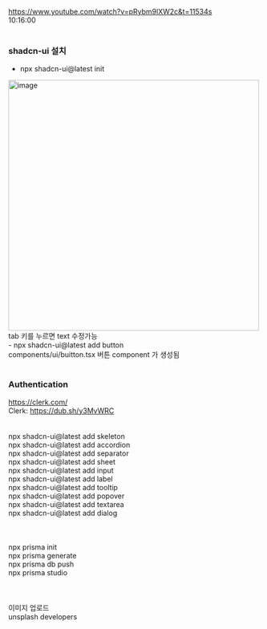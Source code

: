 https://www.youtube.com/watch?v=pRybm9lXW2c&t=11534s
<br />
10:16:00
<br />
<br />
### shadcn-ui 설치
- npx shadcn-ui@latest init
<img width="500" alt="image" src="https://github.com/julboy2/next14_trello_tutorial/assets/6093105/07866172-ae0a-4748-90ba-971fe88e520a">
<br />
tab 키를 누르면 text 수정가능
<br />
- npx shadcn-ui@latest add button
<br />
components/ui/buitton.tsx 버튼 component 가 생성됨
<br />
<br />

###  Authentication 
https://clerk.com/
<br />
Clerk: https://dub.sh/y3MvWRC
<br />
<br />
<br />
npx shadcn-ui@latest add skeleton
<br />
npx shadcn-ui@latest add accordion
<br />
npx shadcn-ui@latest add separator
<br />
npx shadcn-ui@latest add sheet
<br />
npx shadcn-ui@latest add input
<br />
npx shadcn-ui@latest add label
<br />
npx shadcn-ui@latest add tooltip
<br />
npx shadcn-ui@latest add popover
<br />
npx shadcn-ui@latest add textarea
<br />
npx shadcn-ui@latest add dialog
<br />
<br />
<br />
<br />
npx prisma init
<br />
npx prisma generate
<br />
npx prisma db push
<br />
npx prisma studio
<br /><br />
<br /><br />
이미지 업로드<br />
unsplash developers
<br />

